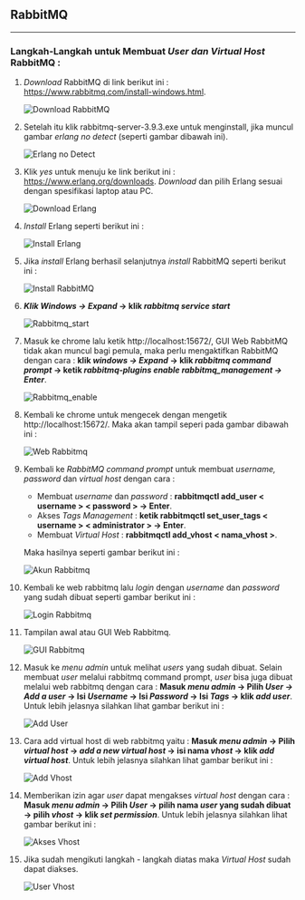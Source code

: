 ## RabbitMQ
___
### Langkah-Langkah untuk Membuat _User dan Virtual Host_ RabbitMQ :
1. _Download_ RabbitMQ di link berikut ini : https://www.rabbitmq.com/install-windows.html.

    ![Download RabbitMQ](source_md/download_rabbitmq.PNG)

2. Setelah itu klik rabbitmq-server-3.9.3.exe untuk menginstall, jika muncul gambar _erlang no detect_ (seperti gambar dibawah ini).

    ![Erlang no Detect](source_md/erlang_nodetect.PNG)
 
3. Klik _yes_ untuk menuju ke link berikut ini : https://www.erlang.org/downloads. _Download_ dan pilih Erlang sesuai dengan spesifikasi laptop atau PC.

   ![Download Erlang](source_md/download_erlang.PNG)

4. _Install_ Erlang seperti berikut ini :

    ![Install Erlang](source_md/install_erlang.jpeg)

5. Jika _install_ Erlang berhasil selanjutnya _install_ RabbitMQ seperti berikut ini :

    ![Install RabbitMQ](source_md/install_rabbitmq.jpeg)

6. ___Klik Windows -> Expand_ -> klik _rabbitmq service start___
       
    ![Rabbitmq_start](source_md/rabbitmq_start.PNG)

7. Masuk ke chrome lalu ketik http://localhost:15672/, GUI Web RabbitMQ tidak akan muncul bagi pemula, maka perlu mengaktifkan RabbitMQ dengan cara : __klik _windows -> Expand_ -> klik _rabbitmq command prompt_ -> ketik _rabbitmq-plugins enable rabbitmq_management -> Enter___.

    ![Rabbitmq_enable](source_md/rabbitmq_enable.PNG)

8. Kembali ke chrome untuk mengecek dengan mengetik http://localhost:15672/. Maka akan tampil seperi pada gambar dibawah ini :

    ![Web Rabbitmq](source_md/web_rabbitmq.PNG)

9. Kembali ke _RabbitMQ command prompt_ untuk membuat _username, password_ dan _virtual host_ dengan cara : 
   - Membuat _username_ dan _password_ : __rabbitmqctl add_user < username > < password > -> Enter__. 
   - Akses _Tags Management_ : __ketik rabbitmqctl set_user_tags < username > < administrator >  -> Enter__.
   - Membuat _Virtual Host_ : __rabbitmqctl add_vhost < nama_vhost >__.  
   
   Maka hasilnya seperti gambar berikut ini :
   
     ![Akun Rabbitmq](source_md/account.PNG)

10. Kembali ke web rabbitmq lalu _login_ dengan _username_ dan _password_ yang sudah dibuat seperti gambar berikut ini :

    ![Login Rabbitmq](source_md/login_rabbitmq.PNG)

11. Tampilan awal atau GUI Web Rabbitmq.

    ![GUI Rabbitmq](source_md/gui_rabbitmq.PNG)

12. Masuk ke _menu admin_ untuk melihat _users_ yang sudah dibuat. Selain membuat _user_ melalui rabbitmq command prompt, _user_ bisa juga dibuat melalui web rabbitmq dengan cara : __Masuk _menu admin_ -> Pilih _User -> Add a user_ -> Isi _Username_ -> Isi _Password_ -> Isi _Tags_ -> klik _add user___. Untuk lebih jelasnya silahkan lihat gambar berikut ini :

    ![Add User](source_md/add_user.jpeg)

13. Cara add virtual host di web rabbitmq yaitu : __Masuk _menu admin_ -> Pilih _virtual host_ -> _add a new virtual host_ -> isi nama _vhost_ -> klik _add virtual host___. Untuk lebih jelasnya silahkan lihat gambar berikut ini :

    ![Add Vhost](source_md/add_vhost.jpeg)

14. Memberikan izin agar _user_ dapat mengakses _virtual host_ dengan cara : __Masuk _menu admin_ -> Pilih _User_ -> pilih nama _user_ yang sudah dibuat -> pilih _vhost_ -> klik _set permission___. Untuk lebih jelasnya silahkan lihat gambar berikut ini :

    ![Akses Vhost](source_md/access_vhost.jpeg)

15. Jika sudah mengikuti langkah - langkah diatas maka _Virtual Host_ sudah dapat diakses.

    ![User Vhost](source_md/vhost_user.PNG)

